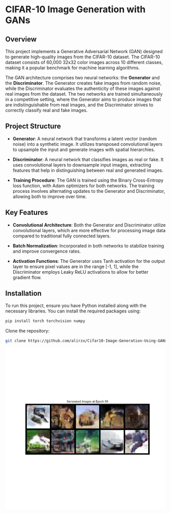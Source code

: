 # CIFAR-10 Image Generation with GANs

## Overview

This project implements a Generative Adversarial Network (GAN) designed to generate high-quality images from the CIFAR-10 dataset. The CIFAR-10 dataset consists of 60,000 32x32 color images across 10 different classes, making it a popular benchmark for machine learning algorithms.

The GAN architecture comprises two neural networks: the **Generator** and the **Discriminator**. The Generator creates fake images from random noise, while the Discriminator evaluates the authenticity of these images against real images from the dataset. The two networks are trained simultaneously in a competitive setting, where the Generator aims to produce images that are indistinguishable from real images, and the Discriminator strives to correctly classify real and fake images.

## Project Structure

- **Generator**: A neural network that transforms a latent vector (random noise) into a synthetic image. It utilizes transposed convolutional layers to upsample the input and generate images with spatial hierarchies.
  
- **Discriminator**: A neural network that classifies images as real or fake. It uses convolutional layers to downsample input images, extracting features that help in distinguishing between real and generated images.
  
- **Training Procedure**: The GAN is trained using the Binary Cross-Entropy loss function, with Adam optimizers for both networks. The training process involves alternating updates to the Generator and Discriminator, allowing both to improve over time.

## Key Features

- **Convolutional Architecture**: Both the Generator and Discriminator utilize convolutional layers, which are more effective for processing image data compared to traditional fully connected layers.
  
- **Batch Normalization**: Incorporated in both networks to stabilize training and improve convergence rates.
  
- **Activation Functions**: The Generator uses Tanh activation for the output layer to ensure pixel values are in the range [-1, 1], while the Discriminator employs Leaky ReLU activations to allow for better gradient flow.

## Installation

To run this project, ensure you have Python installed along with the necessary libraries. You can install the required packages using:

```bash
pip install torch torchvision numpy
```

Clone the repository:
```bash
git clone https://github.com/alirzx/Cifar10-Image-Generation-Using-GANs
```


![Generated Image at epoch 99](https://github.com/alirzx/Cifar10-Image-Generation-Using-GANs/blob/main/generated_images/epoch_99.png?raw=true)
